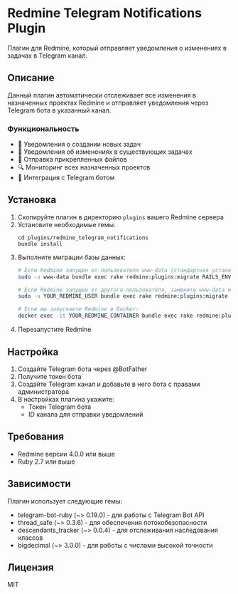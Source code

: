 # Redmine Telegram Notifications Plugin

Плагин для Redmine, который отправляет уведомления о изменениях в задачах в Telegram канал.

## Описание

Данный плагин автоматически отслеживает все изменения в назначенных проектах Redmine и отправляет уведомления через Telegram бота в указанный канал. 

### Функциональность

- 📝 Уведомления о создании новых задач
- 🔄 Уведомления об изменениях в существующих задачах
- 📎 Отправка прикрепленных файлов
- 🔍 Мониторинг всех назначенных проектов
- 🤖 Интеграция с Telegram ботом

## Установка

1. Скопируйте плагин в директорию `plugins` вашего Redmine сервера
2. Установите необходимые гемы:
   ```
   cd plugins/redmine_telegram_notifications
   bundle install
   ```
3. Выполните миграции базы данных:
   ```bash
   # Если Redmine запущен от пользователя www-data (стандартная установка):
   sudo -u www-data bundle exec rake redmine:plugins:migrate RAILS_ENV=production
   
   # Если Redmine запущен от другого пользователя, замените www-data на вашего пользователя:
   sudo -u YOUR_REDMINE_USER bundle exec rake redmine:plugins:migrate RAILS_ENV=production
   
   # Если вы запускаете Redmine в Docker:
   docker exec -it YOUR_REDMINE_CONTAINER bundle exec rake redmine:plugins:migrate RAILS_ENV=production
   ```
4. Перезапустите Redmine

## Настройка

1. Создайте Telegram бота через @BotFather
2. Получите токен бота
3. Создайте Telegram канал и добавьте в него бота с правами администратора
4. В настройках плагина укажите:
   - Токен Telegram бота
   - ID канала для отправки уведомлений

## Требования

- Redmine версии 4.0.0 или выше
- Ruby 2.7 или выше

## Зависимости

Плагин использует следующие гемы:
- telegram-bot-ruby (~> 0.19.0) - для работы с Telegram Bot API
- thread_safe (~> 0.3.6) - для обеспечения потокобезопасности
- descendants_tracker (~> 0.0.4) - для отслеживания наследования классов
- bigdecimal (~> 3.0.0) - для работы с числами высокой точности

## Лицензия

MIT 